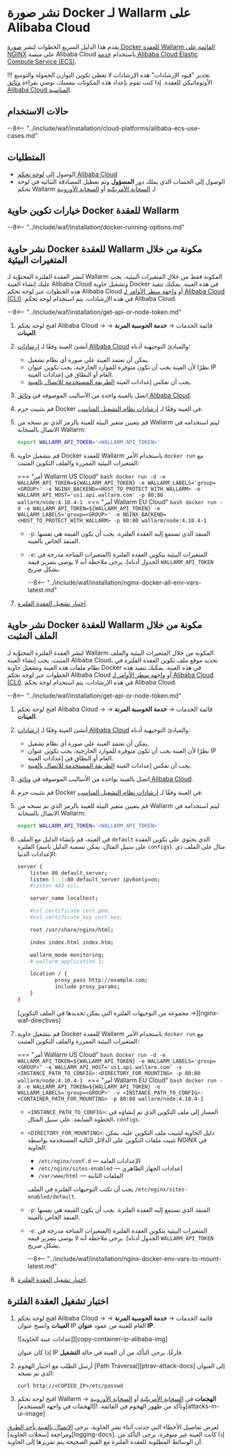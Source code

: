# نشر صورة Docker لـ Wallarm على Alibaba Cloud

يقدم هذا الدليل السريع الخطوات لنشر [صورة Docker للعقدة Wallarm القائمة على NGINX](https://hub.docker.com/r/wallarm/node) على منصة Alibaba Cloud باستخدام [خدمة Alibaba Cloud Elastic Compute Service (ECS)](https://www.alibabacloud.com/product/ecs).

!!! تحذير "قيود الإرشادات"
    هذه الإرشادات لا تغطي تكوين التوازن الحمولة والتوسع الأوتوماتيكي للعقدة. إذا كنت تقوم بإعداد هذه المكونات بنفسك، نوصي بقراءة [وثائق Alibaba Cloud المناسبة](https://www.alibabacloud.com/help/product/27537.htm?spm=a2c63.m28257.a1.82.dfbf5922VNtjka).

## حالات الاستخدام

--8<-- "../include/waf/installation/cloud-platforms/alibaba-ecs-use-cases.md"

## المتطلبات

* الوصول إلى [لوحة تحكم Alibaba Cloud](https://account.alibabacloud.com/login/login.htm)
* الوصول إلى الحساب الذي يملك دور **المسؤول** وتم تعطيل المصادقة الثنائية في لوحة تحكم Wallarm لـ [السحابة الأمريكية](https://us1.my.wallarm.com/) أو [السحابة الأوروبية](https://my.wallarm.com/)

## خيارات تكوين حاوية Docker للعقدة Wallarm

--8<-- "../include/waf/installation/docker-running-options.md"

## نشر حاوية Docker للعقدة Wallarm مكونة من خلال المتغيرات البيئية

لنشر العقدة الفلترة المحتوَّية لـ Wallarm المكونة فقط من خلال المتغيرات البيئية، يجب عليك إنشاء العينة Alibaba Cloud وتشغيل حاوية Docker في هذه العينة. يمكنك تنفيذ هذه الخطوات عبر لوحة تحكم Alibaba Cloud أو [واجهة سطر الأوامر لـ Alibaba Cloud (CLI)](https://www.alibabacloud.com/help/doc-detail/25499.htm). في هذه الإرشادات، يتم استخدام لوحة تحكم Alibaba Cloud.

--8<-- "../include/waf/installation/get-api-or-node-token.md"

1. افتح لوحة تحكم Alibaba Cloud → قائمة الخدمات → **خدمة الحوسبة المرنة** → **العينات**.
1. أنشئ العينة وفقًا لـ [إرشادات Alibaba Cloud](https://www.alibabacloud.com/help/doc-detail/87190.htm?spm=a2c63.p38356.b99.137.77df24df7fJ2XX) والمبادئ التوجيهية أدناه:

    * يمكن أن تعتمد العينة على صورة أي نظام تشغيل.
    * نظرًا لأن العينة يجب أن تكون متوفرة للموارد الخارجية، يجب تكوين عنوان IP العام أو النطاق في إعدادات العينة.
    * يجب أن تعكس إعدادات العينة [الطريقة المستخدمة للاتصال بالعينة](https://www.alibabacloud.com/help/doc-detail/71529.htm?spm=a2c63.p38356.b99.143.22388e44kpTM1l).
1. اتصل بالعينة واحدة من الأساليب الموصوفة في [وثائق Alibaba Cloud](https://www.alibabacloud.com/help/doc-detail/71529.htm?spm=a2c63.p38356.b99.143.22388e44kpTM1l).
1. قم بتثبيت حزم Docker في العينة وفقًا لـ [إرشادات نظام التشغيل المناسب](https://docs.docker.com/engine/install/#server).
1. قم بتعيين متغير البيئة للعينة بالرمز الذي تم نسخه من Wallarm ليتم استخدامه في الاتصال بالسحابة Wallarm:

    ```bash
    export WALLARM_API_TOKEN='<WALLARM_API_TOKEN>'
    ```
1. قم بتشغيل حاوية Docker للعقدة Wallarm باستخدام الأمر `docker run` مع المتغيرات البيئية الممررة والملف التكوين المثبت:

    === "أمر Wallarm US Cloud"
        ```bash
        docker run -d -e WALLARM_API_TOKEN=${WALLARM_API_TOKEN} -e WALLARM_LABELS='group=<GROUP>' -e NGINX_BACKEND=<HOST_TO_PROTECT_WITH_WALLARM> -e WALLARM_API_HOST='us1.api.wallarm.com' -p 80:80 wallarm/node:4.10.4-1
        ```
    === "أمر Wallarm EU Cloud"
        ```bash
        docker run -d -e WALLARM_API_TOKEN=${WALLARM_API_TOKEN} -e WALLARM_LABELS='group=<GROUP>' -e NGINX_BACKEND=<HOST_TO_PROTECT_WITH_WALLARM> -p 80:80 wallarm/node:4.10.4-1
        ```
        
    * `-p`: المنفذ الذي تستمع إليه العقدة الفلترة. يجب أن يكون القيمة هي نفسها المنفذ الخاص بالعينة.
    * `-e`: المتغيرات البيئية بتكوين العقدة الفلترة (المتغيرات المتاحة مدرجة في الجدول أدناه). يرجى ملاحظة أنه لا يوصى بتمرير قيمة `WALLARM_API_TOKEN` بشكل صريح.

        --8<-- "../include/waf/installation/nginx-docker-all-env-vars-latest.md"
1. [اختبار تشغيل العقدة الفلترة](#testing-the-filtering-node-operation).

## نشر حاوية Docker للعقدة Wallarm مكونة من خلال الملف المثبت

لنشر العقدة الفلترة المحتوَّية لـ Wallarm المكونة من خلال المتغيرات البيئية والملف المثبت، يجب إنشاء العينة Alibaba Cloud، تحديد موقع ملف تكوين العقدة الفلترة في نظام ملفات هذه العينة وتشغيل حاوية Docker في هذه العينة. يمكنك تنفيذ هذه الخطوات عبر لوحة تحكم Alibaba Cloud أو [واجهة سطر الأوامر لـ Alibaba Cloud (CLI)](https://www.alibabacloud.com/help/doc-detail/25499.htm). في هذه الإرشادات، يتم استخدام لوحة تحكم Alibaba Cloud.

--8<-- "../include/waf/installation/get-api-or-node-token.md"
            
1. افتح لوحة تحكم Alibaba Cloud → قائمة الخدمات → **خدمة الحوسبة المرنة** → **العينات**.
1. أنشئ العينة وفقًا لـ [إرشادات Alibaba Cloud](https://www.alibabacloud.com/help/doc-detail/87190.htm?spm=a2c63.p38356.b99.137.77df24df7fJ2XX) والمبادئ التوجيهية أدناه:

    * يمكن أن تعتمد العينة على صورة أي نظام تشغيل.
    * نظرًا لأن العينة يجب أن تكون متوفرة للموارد الخارجية، يجب تكوين عنوان IP العام أو النطاق في إعدادات العينة.
    * يجب أن تعكس إعدادات العينة [الطريقة المستخدمة للاتصال بالعينة](https://www.alibabacloud.com/help/doc-detail/71529.htm?spm=a2c63.p38356.b99.143.22388e44kpTM1l).
1. اتصل بالعينة بواحدة من الأساليب الموصوفة في [وثائق Alibaba Cloud](https://www.alibabacloud.com/help/doc-detail/71529.htm?spm=a2c63.p38356.b99.143.22388e44kpTM1l).
1. قم بتثبيت حزم Docker في العينة وفقًا لـ [إرشادات نظام التشغيل المناسب](https://docs.docker.com/engine/install/#server).
1. قم بتعيين متغير البيئة للعينة بالرمز الذي تم نسخه من Wallarm ليتم استخدامه في الاتصال بالسحابة Wallarm:

    ```bash
    export WALLARM_API_TOKEN='<WALLARM_API_TOKEN>'
    ```
1. في العينة، قم بإنشاء الدليل مع الملف `default` الذي يحتوي على تكوين العقدة الفلترة (على سبيل المثال، يمكن تسمية الدليل باسم `configs`). مثال على الملف ذي الإعدادات الدنيا:

    ```bash
    server {
        listen 80 default_server;
        listen [::]:80 default_server ipv6only=on;
        #listen 443 ssl;

        server_name localhost;

        #ssl_certificate cert.pem;
        #ssl_certificate_key cert.key;

        root /usr/share/nginx/html;

        index index.html index.htm;

        wallarm_mode monitoring;
        # wallarm_application 1;

        location / {
                proxy_pass http://example.com;
                include proxy_params;
        }
    }
    ```

    [مجموعة من التوجيهات الفلترة التي يمكن تحديدها في الملف التكوين →][nginx-waf-directives]
1. قم بتشغيل حاوية Docker للعقدة Wallarm باستخدام الأمر `docker run` مع المتغيرات البيئية الممررة والملف التكوين المثبت:

    === "أمر Wallarm US Cloud"
        ```bash
        docker run -d -e WALLARM_API_TOKEN=${WALLARM_API_TOKEN} -e WALLARM_LABELS='group=<GROUP>' -e WALLARM_API_HOST='us1.api.wallarm.com' -v <INSTANCE_PATH_TO_CONFIG>:<DIRECTORY_FOR_MOUNTING> -p 80:80 wallarm/node:4.10.4-1
        ```
    === "أمر Wallarm EU Cloud"
        ```bash
        docker run -d -e WALLARM_API_TOKEN=${WALLARM_API_TOKEN} -e WALLARM_LABELS='group=<GROUP>' -v <INSTANCE_PATH_TO_CONFIG>:<CONTAINER_PATH_FOR_MOUNTING> -p 80:80 wallarm/node:4.10.4-1
        ```

    * `<INSTANCE_PATH_TO_CONFIG>`: المسار إلى ملف التكوين الذي تم إنشاؤه في الخطوة السابقة. على سبيل المثال، `configs`.
    * `<DIRECTORY_FOR_MOUNTING>`: دليل الحاوية لتثبيت ملف التكوين عليه. يمكن تثبيت ملفات التكوين على الدلائل التالية المستخدمة بواسطة NGINX في الحاوية:

        * `/etc/nginx/conf.d` — الإعدادات العامة
        * `/etc/nginx/sites-enabled` — إعدادات الجهاز الظاهري
        * `/var/www/html` — الملفات الثابتة

        يجب أن تكتب التوجيهات الفلترة في الملف `/etc/nginx/sites-enabled/default`.
    
    * `-p`: المنفذ الذي تستمع إليه العقدة الفلترة. يجب أن يكون القيمة هي نفسها المنفذ الخاص بالعينة.
    * `-e`: المتغيرات البيئية بتكوين العقدة الفلترة (المتغيرات المتاحة مدرجة في الجدول أدناه). يرجى ملاحظة أنه لا يوصى بتمرير قيمة `WALLARM_API_TOKEN` بشكل صريح.

        --8<-- "../include/waf/installation/nginx-docker-env-vars-to-mount-latest.md"
1. [اختبار تشغيل العقدة الفلترة](#testing-the-filtering-node-operation).

## اختبار تشغيل العقدة الفلترة

1. افتح لوحة تحكم Alibaba Cloud → قائمة الخدمات → **خدمة الحوسبة المرنة** → **العينات** وانسخ عنوان IP العام للعينة من عمود **عنوان IP**.

    ![إعدادات عينة الحاوية][copy-container-ip-alibaba-img]

    إذا كان عنوان IP فارغًا، يرجى التأكد من أن العينة في حالة **التشغيل**.

2. أرسل الطلب مع اختبار الهجوم [Path Traversal][ptrav-attack-docs] إلى العنوان الذي تم نسخه:

    ```
    curl http://<COPIED_IP>/etc/passwd
    ```
3. افتح لوحة تحكم Wallarm → **الهجمات** في [السحابة الأمريكية](https://us1.my.wallarm.com/attacks) أو [السحابة الأوروبية](https://my.wallarm.com/attacks) وتأكد من ظهور الهجوم في القائمة.
    ![الهجمات في واجهة المستخدم][attacks-in-ui-image]

لعرض تفاصيل الأخطاء التي حدثت أثناء نشر الحاوية، يرجى [الاتصال بالعينة بأحد الطرق](https://www.alibabacloud.com/help/doc-detail/71529.htm?spm=a2c63.p38356.b99.143.22388e44kpTM1l) ومراجعة [سجلات الحاوية][logging-docs]. إذا كانت العينة غير متوفرة، يرجى التأكد من أن الوسائط المطلوبة للعقدة الفلترة مع القيم الصحيحة يتم تمريرها إلى الحاوية.